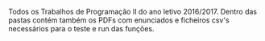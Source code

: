 Todos os Trabalhos de Programação II do ano letivo 2016/2017. Dentro das pastas contém também os PDFs com enunciados e 
ficheiros csv's necessários para o teste e run das funções.

